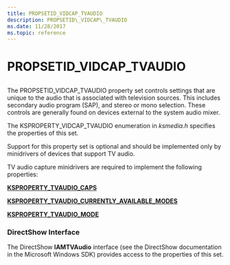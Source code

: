 ```yaml
---
title: PROPSETID_VIDCAP_TVAUDIO
description: PROPSETID\_VIDCAP\_TVAUDIO
ms.date: 11/28/2017
ms.topic: reference
---
```


# PROPSETID\_VIDCAP\_TVAUDIO


## <span id="ddk_propsetid_vidcap_tvaudio_ks"></span><span id="DDK_PROPSETID_VIDCAP_TVAUDIO_KS"></span>


The PROPSETID\_VIDCAP\_TVAUDIO property set controls settings that are unique to the audio that is associated with television sources. This includes secondary audio program (SAP), and stereo or mono selection. These controls are generally found on devices external to the system audio mixer.

The KSPROPERTY\_VIDCAP\_TVAUDIO enumeration in *ksmedia.h* specifies the properties of this set.

Support for this property set is optional and should be implemented only by minidrivers of devices that support TV audio.

TV audio capture minidrivers are required to implement the following properties:

[**KSPROPERTY\_TVAUDIO\_CAPS**](ksproperty-tvaudio-caps.md)

[**KSPROPERTY\_TVAUDIO\_CURRENTLY\_AVAILABLE\_MODES**](ksproperty-tvaudio-currently-available-modes.md)

[**KSPROPERTY\_TVAUDIO\_MODE**](ksproperty-tvaudio-mode.md)

### <span id="directshow_interface"></span><span id="DIRECTSHOW_INTERFACE"></span>DirectShow Interface

The DirectShow **IAMTVAudio** interface (see the DirectShow documentation in the Microsoft Windows SDK) provides access to the properties of this set.

 

 





